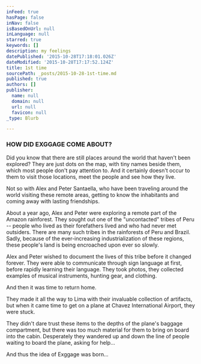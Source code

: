 ```yaml
---
inFeed: true
hasPage: false
inNav: false
isBasedOnUrl: null
inLanguage: null
starred: true
keywords: []
description: my feelings
datePublished: '2015-10-28T17:18:01.026Z'
dateModified: '2015-10-28T17:17:52.124Z'
title: 1st time
sourcePath: _posts/2015-10-28-1st-time.md
published: true
authors: []
publisher:
  name: null
  domain: null
  url: null
  favicon: null
_type: Blurb

---
```

### HOW DID EXGGAGE COME ABOUT?

Did you know that there are still places around the world that haven't been explored? They are just dots on the map, with tiny names beside them, which most people don't pay attention to. And it certainly doesn't occur to them to visit those locations, meet the people and see how they live.

Not so with Alex and Peter Santaella, who have been traveling around the world visiting these remote areas, getting to know the inhabitants and coming away with lasting friendships.

About a year ago, Alex and Peter were exploring a remote part of the Amazon rainforest. They sought out one of the "uncontacted" tribes of Peru -- people who lived as their forefathers lived and who had never met outsiders. There are many such tribes in the rainforests of Peru and Brazil. Sadly, because of the ever-increasing industrialization of these regions, these people's land is being encroached upon ever so slowly.

Alex and Peter wished to document the lives of this tribe before it changed forever. They were able to communicate through sign language at first, before rapidly learning their language. They took photos, they collected examples of musical instruments, hunting gear, and clothing.

And then it was time to return home.

They made it all the way to Lima with their invaluable collection of artifacts, but when it came time to get on a plane at Chavez International Airport, they were stuck.

They didn't dare trust these items to the depths of the plane's baggage compartment, but there was too much material for them to bring on board into the cabin. Desperately they wandered up and down the line of people waiting to board the plane, asking for help...

And thus the idea of Exggage was born...